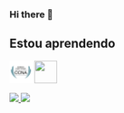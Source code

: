 ### Hi there 👋

## Estou aprendendo

<img loading="lazy" src="IMG/Cisco/favicon-32x32.png" width="40" height="40"/> <img loading="lazy" src="IMG/HTML/favicon.ico" width="40" height="40"/>

<div>
<a href="https://github.com/cviniciusfvv">
<img loading="lazy" height="180em" src="https://github-readme-stats.vercel.app/api/top-langs/?username=cviniciusfvv&layout=compact&langs_count=7&theme=dracula"/>
<img loading="lazy" height="180em" src="https://github-readme-stats.vercel.app/api?username=cviniciusfvv&show_icons=true&theme=dracula&include_all_commits=true&count_private=true"/>
</div>
